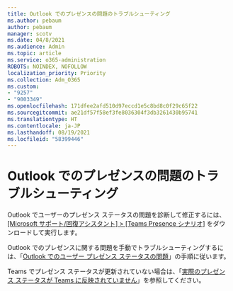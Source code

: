 ```yaml
---
title: Outlook でのプレゼンスの問題のトラブルシューティング
ms.author: pebaum
author: pebaum
manager: scotv
ms.date: 04/8/2021
ms.audience: Admin
ms.topic: article
ms.service: o365-administration
ROBOTS: NOINDEX, NOFOLLOW
localization_priority: Priority
ms.collection: Adm_O365
ms.custom:
- "9257"
- "9003349"
ms.openlocfilehash: 171dfee2afd510d97eccd1e5c8bd8c0f29c65f22
ms.sourcegitcommit: ae21df57f58ef3fe8036304f3db3261430b95741
ms.translationtype: HT
ms.contentlocale: ja-JP
ms.lasthandoff: 08/19/2021
ms.locfileid: "58399446"
---
```

# <a name="troubleshoot-presence-issues-in-outlook"></a>Outlook でのプレゼンスの問題のトラブルシューティング

Outlook でユーザーのプレゼンス ステータスの問題を診断して修正するには、[[Microsoft サポート/回復アシスタント] > [Teams Presence シナリオ]](https://aka.ms/SaRA-TeamsPresenceScenario) をダウンロードして実行します。

Outlook でのプレゼンスに関する問題を手動でトラブルシューティングするには、「[Outlook でのユーザー プレゼンス ステータスの問題](https://docs.microsoft.com/microsoftteams/troubleshoot/teams-im-presence/issues-with-presence-in-outlook)」の手順に従います。

Teams でプレゼンス ステータスが更新されていない場合は、「[実際のプレゼンス ステータスが Teams に反映されていません](https://docs.microsoft.com/microsoftteams/troubleshoot/teams-im-presence/presence-not-show-actual-status)」を参照してください。
